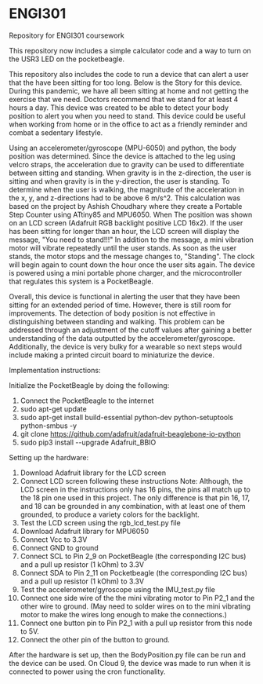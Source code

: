 # ENGI301
Repository for ENGI301 coursework

This repository now includes a simple calculator code and a way to turn on the USR3 LED on the pocketbeagle.

This repository also includes the code to run a device that can alert a user that the have been sitting for too long.
  Below is the Story for this device.
During this pandemic, we have all been sitting at home and not getting the exercise that we need. Doctors recommend that we stand for at least 4 hours a day. This device was created to be able to detect your body position to alert you when you need to stand. This device could be useful when working from home or in the office to act as a friendly reminder and combat a sedentary lifestyle.

Using an accelerometer/gyroscope (MPU-6050) and python, the body position was determined. Since the device is attached to the leg using velcro straps, the acceleration due to gravity can be used to differentiate between sitting and standing. When gravity is in the z-direction, the user is sitting and when gravity is in the y-direction, the user is standing.  To determine when the user is walking, the magnitude of the acceleration in the x, y, and z-directions had to be above 6 m/s^2. This calculation was based on the project by Ashish Choudhary where they create a Portable Step Counter using ATtiny85 and MPU6050. When The position was shown on an LCD screen (Adafruit RGB backlight positive LCD 16x2). If the user has been sitting for longer than an hour, the LCD screen will display the message, "You need to stand!!!" In addition to the message, a mini vibration motor will vibrate repeatedly until the user stands. As soon as the user stands, the motor stops and the message changes to, "Standing". The clock will begin again to count down the hour once the user sits again. The device is powered using a mini portable phone charger, and the microcontroller that regulates this system is a PocketBeagle. 

Overall, this device is functional in alerting the user that they have been sitting for an extended period of time. However, there is still room for improvements. The detection of body position is not effective in distinguishing between standing and walking. This problem can be addressed through an adjustment of the cutoff values after gaining a better understanding of the data outputted by the accelerometer/gyroscope. Additionally, the device is very bulky for a wearable so next steps would include making a printed circuit board to miniaturize the device.


Implementation instructions:

Initialize the PocketBeagle by doing the following:
1.  Connect the PocketBeagle to the internet
2. sudo apt-get update
3. sudo apt-get install build-essential python-dev python-setuptools python-smbus -y
4. git clone https://github.com/adafruit/adafruit-beaglebone-io-python
5. sudo pip3 install --upgrade Adafruit_BBIO

Setting up the hardware:
1. Download Adafruit library for the LCD screen
2. Connect LCD screen following these instructions 
   Note: Although, the LCD screen in the instructions only has 16 pins, the pins all match up to the 18 pin one used in this project. The only difference is that pin 16, 17, and 18 can be grounded in any combination, with at least one of them grounded, to produce a variety colors for the backlight.
3. Test the LCD screen using the rgb_lcd_test.py file
4. Download Adafruit library for MPU6050 
5. Connect Vcc to 3.3V
6. Connect GND to ground
7. Connect SCL to Pin 2_9 on PocketBeagle (the corresponding I2C bus) and a pull up resistor (1 kOhm) to 3.3V
8. Connect SDA to Pin 2_11 on Pocketbeagle (the corresponding I2C bus) and a pull up resistor (1 kOhm) to 3.3V
9. Test the accelerometer/gyroscope using the IMU_test.py file
10. Connect one side wire of the the mini vibrating motor to Pin P2_1 and the other wire to ground. (May need to solder wires on to the mini vibrating motor to make the wires long enough to make the connections.)
11. Connect one button pin to Pin P2_1 with a pull up resistor from this node to 5V.
12. Connect the other pin of the button to ground.

After the hardware is set up, then the BodyPosition.py file can be run and the device can be used. On Cloud 9, the device was made to run when it is connected to power using the cron functionality. 
